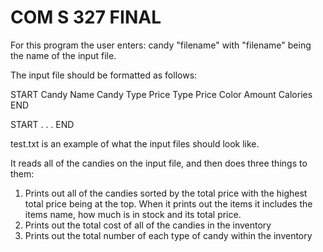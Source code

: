 # COM S 327 FINAL

For this program the user enters: candy "filename" 
with "filename" being the name of the input file. 

The input file should be formatted as follows:

START
Candy Name
Candy Type
Price Type
Price
Color
Amount
Calories
END

START
.
.
.
END

test.txt is an example of what the input files should look like. 

It reads all of the candies on the input file, and then does three things to 
them:
1. Prints out all of the candies sorted by the total price with the highest total price being at the top. 
    When it prints out the items it includes the items name, how much is in stock and its total price.
2. Prints out the total cost of all of the candies in the inventory
3. Prints out the total number of each type of candy within the inventory
